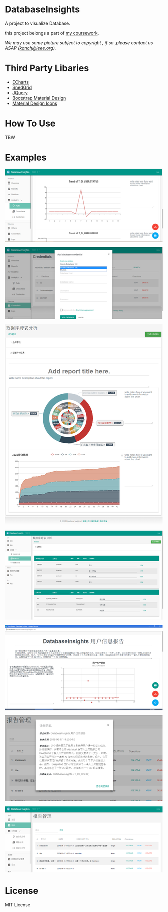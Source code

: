 # DatabaseInsights
A project to visualize Database.

this project belongs a part of [my coursework](https://github.com/ankanch/cuit-CS-project-practice).

*We may use some picture subject to copyright , if so ,please contact us ASAP (kanch@ieee.org).*


# Third Party Libaries

* [ECharts](http://echarts.baidu.com/index.html)
* [SnedGrid](https://sendgrid.com)
* [JQuery](http://jquery.com)
* [Bootstrap Material Design](https://fezvrasta.github.io/bootstrap-material-design/docs/4.0/bootstrap-components/card/)
* [Material Design Icons](https://material.io/tools/icons/?style=baseline)

# How To Use

TBW

# Examples


![自动化分析](https://raw.githubusercontent.com/ankanch/DatabaseInsights/master/docs/images/p1.png)

![添加数据库](https://raw.githubusercontent.com/ankanch/DatabaseInsights/master/docs/images/p2.png)

![跨表分析结果报告](https://raw.githubusercontent.com/ankanch/DatabaseInsights/master/docs/images/p3.png)

![跨表分析](https://raw.githubusercontent.com/ankanch/DatabaseInsights/master/docs/images/p4.png)

![查看完整报告](https://raw.githubusercontent.com/ankanch/DatabaseInsights/master/docs/images/p5.png)

![查看分析报告信息](https://raw.githubusercontent.com/ankanch/DatabaseInsights/master/docs/images/p6.png)

![分析报告列表](https://raw.githubusercontent.com/ankanch/DatabaseInsights/master/docs/images/p7.png)

# License
MIT License


